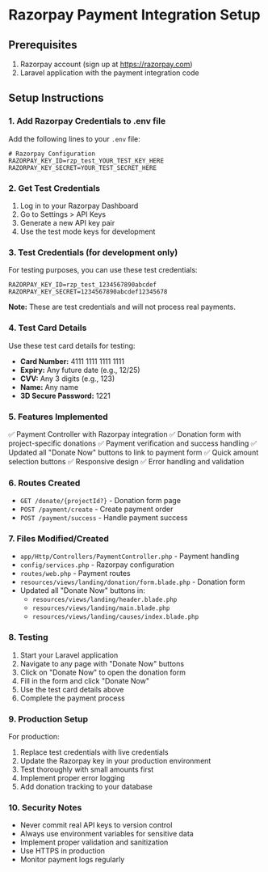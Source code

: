 # Razorpay Payment Integration Setup

## Prerequisites
1. Razorpay account (sign up at https://razorpay.com)
2. Laravel application with the payment integration code

## Setup Instructions

### 1. Add Razorpay Credentials to .env file

Add the following lines to your `.env` file:

```env
# Razorpay Configuration
RAZORPAY_KEY_ID=rzp_test_YOUR_TEST_KEY_HERE
RAZORPAY_KEY_SECRET=YOUR_TEST_SECRET_HERE
```

### 2. Get Test Credentials

1. Log in to your Razorpay Dashboard
2. Go to Settings > API Keys
3. Generate a new API key pair
4. Use the test mode keys for development

### 3. Test Credentials (for development only)

For testing purposes, you can use these test credentials:

```env
RAZORPAY_KEY_ID=rzp_test_1234567890abcdef
RAZORPAY_KEY_SECRET=1234567890abcdef12345678
```

**Note:** These are test credentials and will not process real payments.

### 4. Test Card Details

Use these test card details for testing:

- **Card Number:** 4111 1111 1111 1111
- **Expiry:** Any future date (e.g., 12/25)
- **CVV:** Any 3 digits (e.g., 123)
- **Name:** Any name
- **3D Secure Password:** 1221

### 5. Features Implemented

✅ Payment Controller with Razorpay integration
✅ Donation form with project-specific donations
✅ Payment verification and success handling
✅ Updated all "Donate Now" buttons to link to payment form
✅ Quick amount selection buttons
✅ Responsive design
✅ Error handling and validation

### 6. Routes Created

- `GET /donate/{projectId?}` - Donation form page
- `POST /payment/create` - Create payment order
- `POST /payment/success` - Handle payment success

### 7. Files Modified/Created

- `app/Http/Controllers/PaymentController.php` - Payment handling
- `config/services.php` - Razorpay configuration
- `routes/web.php` - Payment routes
- `resources/views/landing/donation/form.blade.php` - Donation form
- Updated all "Donate Now" buttons in:
  - `resources/views/landing/header.blade.php`
  - `resources/views/landing/main.blade.php`
  - `resources/views/landing/causes/index.blade.php`

### 8. Testing

1. Start your Laravel application
2. Navigate to any page with "Donate Now" buttons
3. Click on "Donate Now" to open the donation form
4. Fill in the form and click "Donate Now"
5. Use the test card details above
6. Complete the payment process

### 9. Production Setup

For production:

1. Replace test credentials with live credentials
2. Update the Razorpay key in your production environment
3. Test thoroughly with small amounts first
4. Implement proper error logging
5. Add donation tracking to your database

### 10. Security Notes

- Never commit real API keys to version control
- Always use environment variables for sensitive data
- Implement proper validation and sanitization
- Use HTTPS in production
- Monitor payment logs regularly
